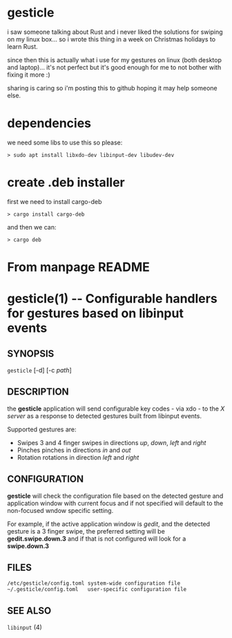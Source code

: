 # gesticle

i saw someone talking about Rust and i never liked the solutions for swiping on my linux box... so i wrote this thing in a week on Christmas holidays to learn Rust.

since then this is actually what i use for my gestures on linux (both desktop and laptop)... it's not perfect but it's good enough for me to not bother with fixing it more :)

sharing is caring so i'm posting this to github hoping it may help someone else.

# dependencies

we need some libs to use this so please:
    
    > sudo apt install libxdo-dev libinput-dev libudev-dev

# create .deb installer

first we need to install cargo-deb

    > cargo install cargo-deb

and then we can:

    > cargo deb

# From manpage README

gesticle(1) -- Configurable handlers for gestures based on libinput events
==========================================================================

## SYNOPSIS

`gesticle` [-d] [-c *path*]

## DESCRIPTION

the **gesticle** application will send configurable key codes - via xdo - to the *X server* as a response to detected gestures built from libinput events.

Supported gestures are:

  - Swipes   3 and 4 finger swipes in directions *up*, *down*, *left* and *right*
  - Pinches  pinches in directions *in* and *out*
  - Rotation rotations in direction *left* and *right*

## CONFIGURATION

**gesticle** will check the configuration file based on the detected gesture and application
window with current focus and if not specified will default to the non-focused wndow specific setting.

For example, if the active application window is *gedit*, and the detected gesture
is a 3 finger swipe, the preferred setting will be
**gedit.swipe.down.3** and if that is not configured will look for a **swipe.down.3**

## FILES

    /etc/gesticle/config.toml system-wide configuration file
    ~/.gesticle/config.toml   user-specific configuration file

## SEE ALSO
  `libinput` (4)
